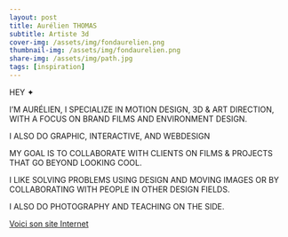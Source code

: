 ```yaml
---
layout: post
title: Aurélien THOMAS
subtitle: Artiste 3d
cover-img: /assets/img/fondaurelien.png
thumbnail-img: /assets/img/fondaurelien.png
share-img: /assets/img/path.jpg
tags: [inspiration]
---
```


HEY ✦

I’M AURÉLIEN, I SPECIALIZE IN MOTION DESIGN, 3D & ART DIRECTION, WITH A FOCUS ON BRAND FILMS AND ENVIRONMENT DESIGN.

I ALSO DO GRAPHIC, INTERACTIVE, AND WEBDESIGN

MY GOAL IS TO COLLABORATE WITH CLIENTS ON FILMS & PROJECTS THAT GO BEYOND LOOKING COOL.

I LIKE SOLVING PROBLEMS USING DESIGN AND MOVING IMAGES OR BY COLLABORATING WITH PEOPLE IN OTHER DESIGN FIELDS.

I ALSO DO PHOTOGRAPHY AND TEACHING ON THE SIDE.

[Voici son site Internet](https://aurelienthms.com/)

